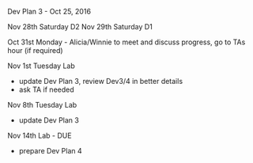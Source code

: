 Dev Plan 3 - Oct 25, 2016

Nov 28th Saturday D2
Nov 29th Saturday D1

Oct 31st Monday - Alicia/Winnie to meet and discuss progress, go to TAs hour (if required)

Nov 1st Tuesday Lab
-  update Dev Plan 3, review Dev3/4 in better details
- ask TA if needed

Nov 8th Tuesday Lab
-  update Dev Plan 3

Nov 14th Lab - DUE
- prepare Dev Plan 4
